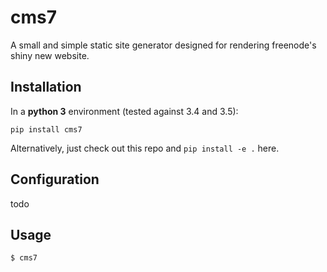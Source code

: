 # cms7

A small and simple static site generator designed for rendering freenode's
shiny new website.

## Installation

In a **python 3** environment (tested against 3.4 and 3.5):

```console
pip install cms7
```

Alternatively, just check out this repo and `pip install -e .` here.

## Configuration

todo

## Usage

```console
$ cms7
```
